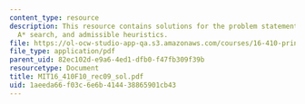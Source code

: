 ```yaml
---
content_type: resource
description: This resource contains solutions for the problem statements related to
  A* search, and admissible heuristics.
file: https://ol-ocw-studio-app-qa.s3.amazonaws.com/courses/16-410-principles-of-autonomy-and-decision-making-fall-2010/1aeeda66f03c6e6b414438865901cb43_MIT16_410F10_rec09_sol.pdf
file_type: application/pdf
parent_uid: 82ec102d-e9a6-4ed1-dfb0-f47fb309f39b
resourcetype: Document
title: MIT16_410F10_rec09_sol.pdf
uid: 1aeeda66-f03c-6e6b-4144-38865901cb43
---
```

